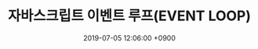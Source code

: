 ---
title:  "자바스크립트 이벤트 루프(EVENT LOOP)"
date:   2019-07-05 12:06:00 +0900
categories: Javascript
tags:
  - javascript
  - eventloop
---